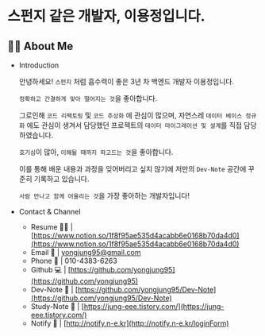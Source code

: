 # 스펀지 같은 개발자, 이용정입니다.

## 🙆‍♂️ About Me

- Introduction
   
   안녕하세요! `스펀지` 처럼 흡수력이 좋은 3년 차 백엔드 개발자 이용정입니다.

    `정확하고 간결하게 맞아 떨어지는 것`을 좋아합니다.

    그로인해 `코드 리팩토링` 및 `코드 추상화` 에 관심이 많으며, 자연스레 `데이터 베이스 정규화` 에도 관심이 생겨서 담당했던 프로젝트의 `데이터 마이그레이션 및 설계`를 직접 담당하였습니다.

    `호기심`이 많아, `이해될 때까지 파고드는 것`을 좋아합니다.

    이를 통해 배운 내용과 과정을 잊어버리고 싶지 않기에 저만의 `Dev-Note` 공간에 꾸준히 기록하고 있습니다. 

    `사람 만나고 함께 어울리는 것`을 가장 좋아하는 개발자입니다!
- Contact & Channel
    - Resume 🧑‍💻 | [https://www.notion.so/1f8f95ae535d4acabb6e0168b70da4d0](https://www.notion.so/1f8f95ae535d4acabb6e0168b70da4d0)
    - Email 💌  |  yongjung95@gmail.com
    - Phone 📱 | 010-4383-6263
    - Github 💻  |   [https://github.com/yongjung95](https://github.com/yongjung95)
    - Dev-Note 📕  |  [https://github.com/yongjung95/Dev-Note](https://github.com/yongjung95/Dev-Note)
    - Study-Note 📒 | [https://jung-eee.tistory.com/](https://jung-eee.tistory.com/)
    - Notify 📣 | [http://notify.n-e.kr](http://notify.n-e.kr/loginForm)
